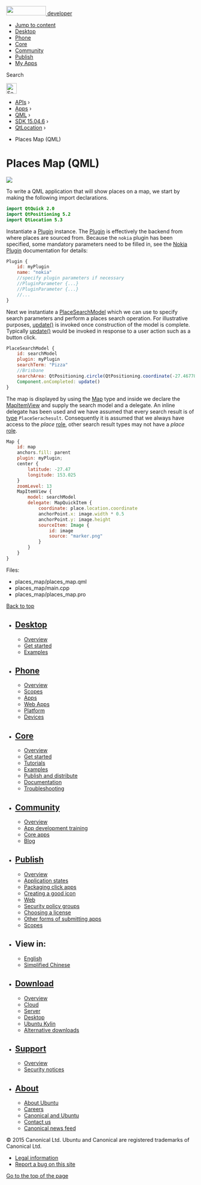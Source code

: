 <a href="https://developer.ubuntu.com/" class="logo-ubuntu"><img src="https://developer.ubuntu.com/assets/sites/ubuntu/latest/u/img/logos/logo-ubuntu-orange.svg" width="106" height="25" /> <span>developer</span></a>

-   [Jump to content](index.html#main-content)
-   [Desktop](https://developer.ubuntu.com/en/desktop/)
-   [Phone](https://developer.ubuntu.com/en/phone/)
-   [Core](https://developer.ubuntu.com/core)
-   [Community](https://developer.ubuntu.com/en/community/)
-   [Publish](https://developer.ubuntu.com/en/publish/)
-   [My Apps](https://myapps.developer.ubuntu.com/)

Search

<img src="https://developer.ubuntu.com/assets/sites/ubuntu/latest/u/img/search-white.svg" alt="Search" height="28" />

-   [APIs](../../../../index.html) ›
-   [Apps](../../../index.html) ›
-   [QML](../../index.html) ›
-   <a href="../index.html" class="sub-nav-item">SDK 15.04.6</a> ›
-   <a href="../QtLocation/index.html" class="sub-nav-item">QtLocation</a> ›

<!-- -->

-   Places Map (QML)

Places Map (QML)
================

<span class="subtitle"></span>
<span id="details"></span>
![](https://developer.ubuntu.com/static/devportal_uploaded/666ee216-9e3a-41be-b553-7db4e8c25a94-api/apps/qml/sdk-15.04.1/qtlocation-places-map-example/images/places-map.jpg)

To write a QML application that will show places on a map, we start by making the following import declarations.

``` qml
import QtQuick 2.0
import QtPositioning 5.2
import QtLocation 5.3
```

Instantiate a [Plugin](../../sdk-15.04.1/QtLocation.location-places-qml/index.html#plugin) instance. The [Plugin](../../sdk-15.04.1/QtLocation.location-places-qml/index.html#plugin) is effectively the backend from where places are sourced from. Because the `nokia` plugin has been specified, some mandatory parameters need to be filled in, see the [Nokia Plugin](../../sdk-15.04.1/QtLocation.location-plugin-nokia/index.html#mandatory-parameters) documentation for details:

``` qml
Plugin {
    id: myPlugin
    name: "nokia"
    //specify plugin parameters if necessary
    //PluginParameter {...}
    //PluginParameter {...}
    //...
}
```

Next we instantiate a [PlaceSearchModel](../../sdk-15.04.1/QtLocation.PlaceSearchModel/index.html) which we can use to specify search parameters and perform a places search operation. For illustrative purposes, [update()](../../sdk-15.04.1/QtLocation.PlaceSearchModel/index.html#update-method) is invoked once construction of the model is complete. Typically [update()](../../sdk-15.04.1/QtLocation.PlaceSearchModel/index.html#update-method) would be invoked in response to a user action such as a button click.

``` qml
PlaceSearchModel {
    id: searchModel
    plugin: myPlugin
    searchTerm: "Pizza"
    //Brisbane
    searchArea: QtPositioning.circle(QtPositioning.coordinate(-27.46778, 153.02778))
    Component.onCompleted: update()
}
```

The map is displayed by using the [Map](../../sdk-15.04.1/QtLocation.Map/index.html) type and inside we declare the [MapItemView](../../sdk-15.04.1/QtLocation.MapItemView/index.html) and supply the search model and a delegate. An inline delegate has been used and we have assumed that every search result is of [type](../../sdk-15.04.1/QtLocation.PlaceSearchModel/index.html#search-result-types) `PlaceSerachesult`. Consequently it is assumed that we always have access to the *place* [role](../../sdk-15.04.1/QtLocation.PlaceSearchModel/index.html#placesearchmodel-roles), other search result types may not have a *place* [role](../../sdk-15.04.1/QtLocation.PlaceSearchModel/index.html#placesearchmodel-roles).

``` qml
Map {
    id: map
    anchors.fill: parent
    plugin: myPlugin;
    center {
        latitude: -27.47
        longitude: 153.025
    }
    zoomLevel: 13
    MapItemView {
        model: searchModel
        delegate: MapQuickItem {
            coordinate: place.location.coordinate
            anchorPoint.x: image.width * 0.5
            anchorPoint.y: image.height
            sourceItem: Image {
                id: image
                source: "marker.png"
            }
        }
    }
}
```

Files:

-   places\_map/places\_map.qml
-   places\_map/main.cpp
-   places\_map/places\_map.pro

[Back to top](index.html#)

-   [Desktop](https://developer.ubuntu.com/en/desktop/)
    ---------------------------------------------------

    -   [Overview](https://developer.ubuntu.com/en/desktop/)
    -   [Get started](http://snapcraft.io/?utm_source=developer.ubuntu.com&utm_medium=devportal&utm_term=snaps%20snapcraft%20desktop&utm_content=menu&utm_campaign=duc_snappers)
    -   [Examples](https://github.com/ubuntu/snappy-playpen)

-   [Phone](https://developer.ubuntu.com/en/phone/)
    -----------------------------------------------

    -   [Overview](https://developer.ubuntu.com/en/phone/)
    -   [Scopes](https://developer.ubuntu.com/en/phone/scopes/)
    -   [Apps](https://developer.ubuntu.com/en/phone/apps/)
    -   [Web Apps](https://developer.ubuntu.com/en/phone/web/)
    -   [Platform](https://developer.ubuntu.com/en/phone/platform/)
    -   [Devices](https://developer.ubuntu.com/en/phone/devices/)

-   [Core](https://developer.ubuntu.com/core)
    -----------------------------------------

    -   [Overview](https://developer.ubuntu.com/core)
    -   [Get started](https://developer.ubuntu.com/core/get-started)
    -   [Tutorials](https://developer.ubuntu.com/core/tutorials)
    -   [Examples](https://developer.ubuntu.com/core/examples)
    -   [Publish and distribute](https://developer.ubuntu.com/core/publish-and-distribute)
    -   [Documentation](https://developer.ubuntu.com/core/documentation)
    -   [Troubleshooting](https://developer.ubuntu.com/core/troubleshooting)

-   [Community](https://developer.ubuntu.com/en/community/)
    -------------------------------------------------------

    -   [Overview](https://developer.ubuntu.com/en/community/)
    -   [App development training](https://developer.ubuntu.com/en/community/training/)
    -   [Core apps](https://developer.ubuntu.com/en/community/core-apps/)
    -   [Blog](https://developer.ubuntu.com/en/community/blog/)

-   [Publish](https://developer.ubuntu.com/en/publish/)
    ---------------------------------------------------

    -   [Overview](https://developer.ubuntu.com/en/publish/)
    -   [Application states](https://developer.ubuntu.com/en/publish/application-states/)
    -   [Packaging click apps](https://developer.ubuntu.com/en/publish/packaging-click-apps/)
    -   [Creating a good icon](https://developer.ubuntu.com/en/publish/creating-a-good-icon/)
    -   [Web](https://developer.ubuntu.com/en/publish/web/)
    -   [Security policy groups](https://developer.ubuntu.com/en/publish/security-policy-groups/)
    -   [Choosing a license](https://developer.ubuntu.com/en/publish/choosing-a-license/)
    -   [Other forms of submitting apps](https://developer.ubuntu.com/en/publish/other-forms-of-submitting-apps/)
    -   [Scopes](https://developer.ubuntu.com/en/publish/scopes/)

-   View in:
    --------

    -   [English](index.html "Change to language: English")
    -   [Simplified Chinese](index.html "Change to language: Simplified Chinese")

-   [Download](http://ubuntu.com/download/)
    ---------------------------------------

    -   [Overview](http://ubuntu.com/download)
    -   [Cloud](http://ubuntu.com/download/cloud)
    -   [Server](http://ubuntu.com/download/server)
    -   [Desktop](http://ubuntu.com/download/desktop)
    -   [Ubuntu Kylin](http://ubuntu.com/download/ubuntu-kylin)
    -   [Alternative downloads](http://ubuntu.com/download/alternative-downloads)

-   [Support](http://ubuntu.com/support/)
    -------------------------------------

    -   [Overview](http://ubuntu.com/support)
    -   [Security notices](http://www.ubuntu.com/usn/)

-   [About](http://ubuntu.com/about/)
    ---------------------------------

    -   [About Ubuntu](http://ubuntu.com/about/about-ubuntu)
    -   [Careers](http://www.canonical.com/careers)
    -   [Canonical and Ubuntu](http://ubuntu.com/about/canonical-and-ubuntu)
    -   [Contact us](http://ubuntu.com/about/contact-us)
    -   [Canonical news feed](http://insights.ubuntu.com/feed/)

© 2015 Canonical Ltd. Ubuntu and Canonical are registered trademarks of Canonical Ltd.

-   [Legal information](http://www.ubuntu.com/legal)
-   [Report a bug on this site](https://bugs.launchpad.net/developer-ubuntu-com/)

<span class="accessibility-aid">[Go to the top of the page](index.html#)</span>
